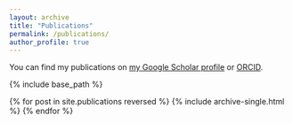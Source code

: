 ```yaml
---
layout: archive
title: "Publications"
permalink: /publications/
author_profile: true
---
```


You can find my publications on <a href="{{ site.author.googlescholar }}">my Google Scholar profile</a> or <a href="{{ site.author.orcid }}">ORCID</a>.

{% include base_path %}

{% for post in site.publications reversed %}
  {% include archive-single.html %}
{% endfor %}
